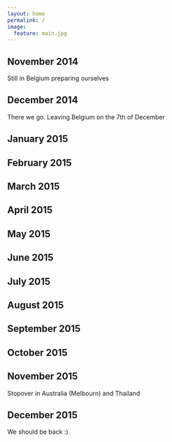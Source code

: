 ```yaml
---
layout: home
permalink: /
image:
  feature: main.jpg
---
```


<div class="tiles">

<div class="tile">
  <h2 class="post-title">November 2014</h2>
  <p class="post-excerpt">Still in Belgium preparing ourselves</p>
</div>

<div class="tile">
  <h2 class="post-title">December 2014</h2>
  <p class="post-excerpt">There we go. Leaving Belgium on the 7th of December</p>
</div>

<div class="tile">
  <h2 class="post-title">January 2015</h2>
  <p class="post-excerpt"></p>
</div>

<div class="tile">
  <h2 class="post-title">February 2015</h2>
  <p class="post-excerpt"></p>
</div>

<div class="tile">
  <h2 class="post-title">March 2015</h2>
  <p class="post-excerpt"></p>
</div>

<div class="tile">
  <h2 class="post-title">April 2015</h2>
  <p class="post-excerpt"></p>
</div>

<div class="tile">
  <h2 class="post-title">May 2015</h2>
  <p class="post-excerpt"></p>
</div>

<div class="tile">
  <h2 class="post-title">June 2015</h2>
  <p class="post-excerpt"></p>
</div>

<div class="tile">
  <h2 class="post-title">July 2015</h2>
  <p class="post-excerpt"></p>
</div>

<div class="tile">
  <h2 class="post-title">August 2015</h2>
  <p class="post-excerpt"></p>
</div>

<div class="tile">
  <h2 class="post-title">September 2015</h2>
  <p class="post-excerpt"></p>
</div>

<div class="tile">
  <h2 class="post-title">October 2015</h2>
  <p class="post-excerpt"></p>
</div>

<div class="tile">
  <h2 class="post-title">November 2015</h2>
  <p class="post-excerpt">Stopover in Australia (Melbourn) and Thailand</p>
</div>

<div class="tile">
  <h2 class="post-title">December 2015</h2>
  <p class="post-excerpt">We should be back :).</p>
</div>

</div>
